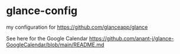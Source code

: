 # glance-config
my configuration for https://github.com/glanceapp/glance


See here for the Google Calendar 
https://github.com/anant-j/glance-GoogleCalendar/blob/main/README.md
